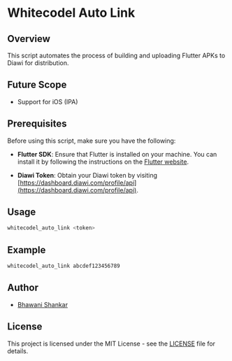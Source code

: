 # Whitecodel Auto Link

## Overview

This script automates the process of building and uploading Flutter APKs to Diawi for distribution.

## Future Scope

- Support for iOS (IPA)

## Prerequisites

Before using this script, make sure you have the following:

- **Flutter SDK**: Ensure that Flutter is installed on your machine. You can install it by following the instructions on the [Flutter website](https://flutter.dev/docs/get-started/install).

- **Diawi Token**: Obtain your Diawi token by visiting [https://dashboard.diawi.com/profile/api](https://dashboard.diawi.com/profile/api).

## Usage

```bash
whitecodel_auto_link <token>
```

## Example

```bash
whitecodel_auto_link abcdef123456789
```

## Author

- [Bhawani Shankar](https://www.linkedin.com/in/bhawani-shankar-mahawar-601777170/)

## License

This project is licensed under the MIT License - see the [LICENSE](https://github.com/whitecodel/whitecodel_auto_link/blob/main/LICENSE) file for details.
